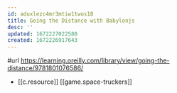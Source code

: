 ```yaml
---
id: aduxlezc4mr3mtiw1twos18
title: Going the Distance with Babylonjs
desc: ''
updated: 1672227022580
created: 1672226917643
---
```


#url https://learning.oreilly.com/library/view/going-the-distance/9781801076586/

- [[c.resource]] [[game.space-truckers]]